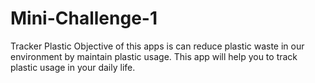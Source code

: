 # Mini-Challenge-1
Tracker Plastic
Objective of this apps is can reduce plastic waste in our environment by maintain plastic usage. 
This app will help you to track plastic usage in your daily life.
